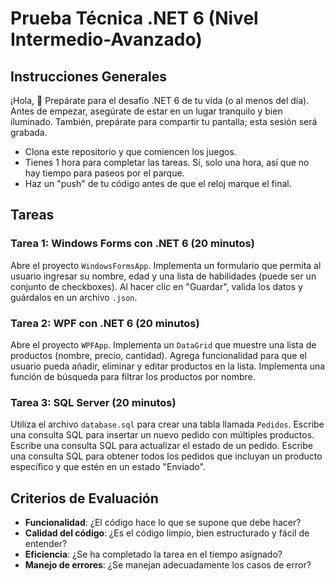 # Prueba Técnica .NET 6 (Nivel Intermedio-Avanzado)

## Instrucciones Generales

¡Hola,  🚀 Prepárate para el desafío .NET 6 de tu vida (o al menos del día). Antes de empezar, asegúrate de estar en un lugar tranquilo y bien iluminado. También, prepárate para compartir tu pantalla; esta sesión será grabada.

- Clona este repositorio y que comiencen los juegos.
- Tienes 1 hora para completar las tareas. Sí, solo una hora, así que no hay tiempo para paseos por el parque.
- Haz un "push" de tu código antes de que el reloj marque el final.

## Tareas

### Tarea 1: Windows Forms con .NET 6 (20 minutos)

Abre el proyecto `WindowsFormsApp`. Implementa un formulario que permita al usuario ingresar su nombre, edad y una lista de habilidades (puede ser un conjunto de checkboxes). Al hacer clic en "Guardar", valida los datos y guárdalos en un archivo `.json`.

### Tarea 2: WPF con .NET 6 (20 minutos)

Abre el proyecto `WPFApp`. Implementa un `DataGrid` que muestre una lista de productos (nombre, precio, cantidad). Agrega funcionalidad para que el usuario pueda añadir, eliminar y editar productos en la lista. Implementa una función de búsqueda para filtrar los productos por nombre.

### Tarea 3: SQL Server (20 minutos)

Utiliza el archivo `database.sql` para crear una tabla llamada `Pedidos`. Escribe una consulta SQL para insertar un nuevo pedido con múltiples productos. Escribe una consulta SQL para actualizar el estado de un pedido. Escribe una consulta SQL para obtener todos los pedidos que incluyan un producto específico y que estén en un estado "Enviado".

## Criterios de Evaluación

- **Funcionalidad**: ¿El código hace lo que se supone que debe hacer?
- **Calidad del código**: ¿Es el código limpio, bien estructurado y fácil de entender?
- **Eficiencia**: ¿Se ha completado la tarea en el tiempo asignado?
- **Manejo de errores**: ¿Se manejan adecuadamente los casos de error?

